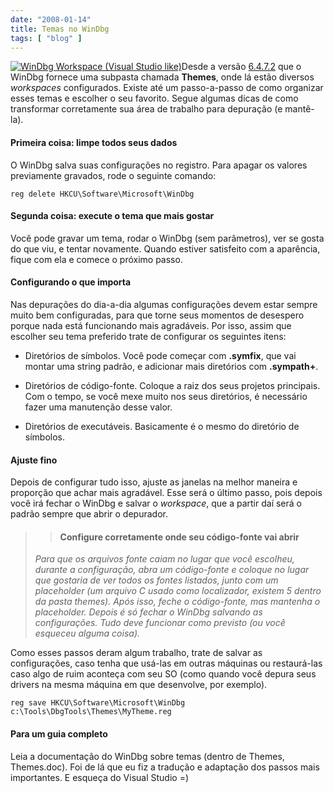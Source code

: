 ```yaml
---
date: "2008-01-14"
title: Temas no WinDbg
tags: [ "blog" ]
---
```

[![WinDbg Workspace (Visual Studio like)](/images/X3IFGZb.thumbnail.png)](/images/ivqb6MO.png)Desde a versão [6.4.7.2](http://www.microsoft.com/whdc/devtools/debugging/whatsnew.mspx) que o WinDbg fornece uma subpasta chamada **Themes**, onde lá estão diversos _workspaces_ configurados. Existe até um passo-a-passo de como organizar esses temas e escolher o seu favorito. Segue algumas dicas de como transformar corretamente sua área de trabalho para depuração (e mantê-la).

#### Primeira coisa: limpe todos seus dados

O WinDbg salva suas configurações no registro. Para apagar os valores previamente gravados, rode o seguinte comando:

    
    reg delete HKCU\Software\Microsoft\WinDbg

#### Segunda coisa: execute o tema que mais gostar

Você pode gravar um tema, rodar o WinDbg (sem parâmetros), ver se gosta do que viu, e tentar novamente. Quando estiver satisfeito com a aparência, fique com ela e comece o próximo passo.

#### Configurando o que importa

Nas depurações do dia-a-dia algumas configurações devem estar sempre muito bem configuradas, para que torne seus momentos de desespero porque nada está funcionando mais agradáveis. Por isso, assim que escolher seu tema preferido trate de configurar os seguintes itens:

	
  * Diretórios de símbolos. Você pode começar com **.symfix**, que vai montar uma string padrão, e adicionar mais diretórios com **.sympath+**.

	
  * Diretórios de código-fonte. Coloque a raiz dos seus projetos principais. Com o tempo, se você mexe muito nos seus diretórios, é necessário fazer uma manutenção desse valor.

	
  * Diretórios de executáveis. Basicamente é o mesmo do diretório de símbolos.

#### Ajuste fino

Depois de configurar tudo isso, ajuste as janelas na melhor maneira e proporção que achar mais agradável. Esse será o último passo, pois depois você irá fechar o WinDbg e salvar o _workspace_, que a partir daí será o padrão sempre que abrir o depurador.

<blockquote>

> 
> #### Configure corretamente onde seu código-fonte vai abrir
> 
_Para que os arquivos fonte caiam no lugar que você escolheu, durante a configuração, abra um código-fonte e coloque no lugar que gostaria de ver todos os fontes listados, junto com um placeholder (um arquivo C usado como localizador, existem 5 dentro da pasta themes). Após isso, feche o código-fonte, mas mantenha o placeholder. Depois é só fechar o WinDbg salvando as configurações. Tudo deve funcionar como previsto (ou você esqueceu alguma coisa)._</blockquote>

Como esses passos deram algum trabalho, trate de salvar as configurações, caso tenha que usá-las em outras máquinas ou restaurá-las caso algo de ruim aconteça com seu SO (como quando você depura seus drivers na mesma máquina em que desenvolve, por exemplo).

    
    reg save HKCU\Software\Microsoft\WinDbg c:\Tools\DbgTools\Themes\MyTheme.reg

#### Para um guia completo

Leia a documentação do WinDbg sobre temas (dentro de Themes, Themes.doc). Foi de lá que eu fiz a tradução e adaptação dos passos mais importantes. E esqueça do Visual Studio =)
